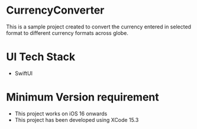 # CurrencyConverter
This is a sample project created to convert the currency entered in selected format to different currency formats across globe.

# UI Tech Stack
- SwiftUI

# Minimum Version requirement
- This project works on iOS 16 onwards
- This project has been developed using XCode 15.3

